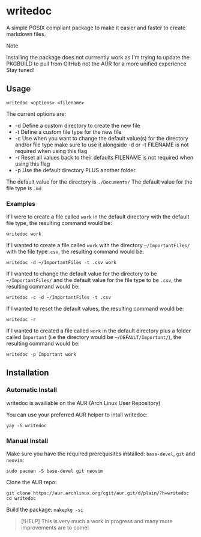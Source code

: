 # writedoc
A simple POSIX compliant package to make it easier and faster to create markdown files.

> [!NOTE]
> Installing the package does not currrently work as I'm trying to update the PKGBUILD to pull from GitHub not the AUR for a more unified experience
> Stay tuned!

## Usage
`writedoc <options> <filename>`

The current options are:
- -d             Define a custom directory to create the new file
- -t             Define a custom file type for the new file
- -c             Use when you want to change the default value(s) for the directory and/or file type
                 make sure to use it alongside -d or -t
                 FILENAME is not required when using this flag
- -r             Reset all values back to their defaults 
                 FILENAME is not required when using this flag
- -p             Use the default directory PLUS another folder

The default value for the directory is `./Documents/`
The default value for the file type is `.md`

### Examples
If I were to create a file called `work` in the default directory with the default file type, the resulting command would be:

`writedoc work`

If I wanted to create a file called `work` with the directory `~/ImportantFiles/` with the file type`.csv`, the resulting command would be:

`writedoc -d ~/ImportantFiles -t .csv work`

If I wanted to change the default value for the directory to be `~/ImportantFiles/` and the default value for the file type to be `.csv`, the resulting command would be:

`writedoc -c -d ~/ImportantFiles -t .csv`

If I wanted to reset the default values, the resulting command would be:

`writedoc -r`

If I wanted to created a file called `work` in the default directory plus a folder called `Important` (i.e the directory would be `~/DEFAULT/Important/`), the resulting command would be:

`writedoc -p Important work`


## Installation
### Automatic Install
writedoc is availiable on the AUR (Arch Linux User Repository)

You can use your preferred AUR helper to intall writedoc:

`yay -S writedoc`

### Manual Install
Make sure you have the required prerequisites installed: `base-devel`, `git` and `neovim`:

`sudo pacman -S base-devel git neovim`

Clone the AUR repo: 

`git clone https://aur.archlinux.org/cgit/aur.git/d/plain/?h=writedoc
cd writedoc`

Build the package: `makepkg -si`

> [!HELP]
> This is very much a work in progress and many more improvements are to come!

